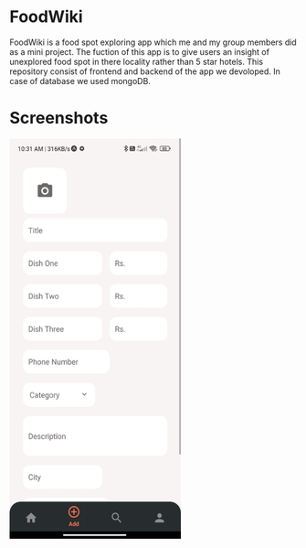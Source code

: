 # FoodWiki
FoodWiki is a food spot exploring app which me and my group members did as a mini project. The fuction of this app is to give users an insight of unexplored food spot in there locality rather than 5 star hotels.
This repository consist of frontend and backend of the app we devoloped.
In case of database we used mongoDB.

# Screenshots
<img src="https://github.com/imakshaypm/FoodWiki/blob/main/Frontend/Screenshots/Add%20Screen.jpg" width="300" height="700"/>
